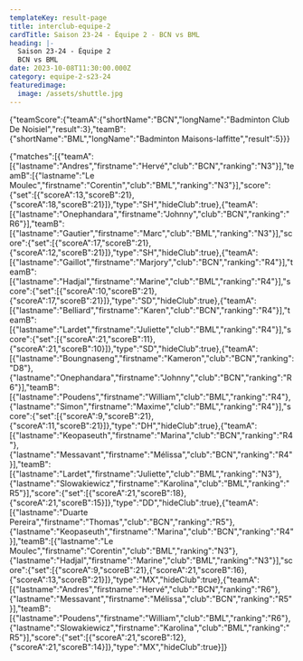 ```yaml
---
templateKey: result-page
title: interclub-equipe-2
cardTitle: Saison 23-24 - Équipe 2 - BCN vs BML 
heading: |-
  Saison 23-24 - Équipe 2
  BCN vs BML
date: 2023-10-08T11:30:00.000Z
category: equipe-2-s23-24
featuredimage:
  image: /assets/shuttle.jpg
---
```


<teamscoreboard>{"teamScore":{"teamA":{"shortName":"BCN","longName":"Badminton Club De Noisiel","result":3},"teamB":{"shortName":"BML","longName":"Badminton Maisons-laffitte","result":5}}}</teamscoreboard>

<scoreboard>{"matches":[{"teamA":[{"lastname":"Andres","firstname":"Hervé","club":"BCN","ranking":"N3"}],"teamB":[{"lastname":"Le Moulec","firstname":"Corentin","club":"BML","ranking":"N3"}],"score":{"set":[{"scoreA":13,"scoreB":21},{"scoreA":18,"scoreB":21}]},"type":"SH","hideClub":true},{"teamA":[{"lastname":"Onephandara","firstname":"Johnny","club":"BCN","ranking":"R6"}],"teamB":[{"lastname":"Gautier","firstname":"Marc","club":"BML","ranking":"N3"}],"score":{"set":[{"scoreA":17,"scoreB":21},{"scoreA":12,"scoreB":21}]},"type":"SH","hideClub":true},{"teamA":[{"lastname":"Gaillot","firstname":"Marjory","club":"BCN","ranking":"R4"}],"teamB":[{"lastname":"Hadjal","firstname":"Marine","club":"BML","ranking":"R4"}],"score":{"set":[{"scoreA":10,"scoreB":21},{"scoreA":17,"scoreB":21}]},"type":"SD","hideClub":true},{"teamA":[{"lastname":"Belliard","firstname":"Karen","club":"BCN","ranking":"R4"}],"teamB":[{"lastname":"Lardet","firstname":"Juliette","club":"BML","ranking":"R4"}],"score":{"set":[{"scoreA":21,"scoreB":11},{"scoreA":21,"scoreB":10}]},"type":"SD","hideClub":true},{"teamA":[{"lastname":"Boungnaseng","firstname":"Kameron","club":"BCN","ranking":"D8"},{"lastname":"Onephandara","firstname":"Johnny","club":"BCN","ranking":"R6"}],"teamB":[{"lastname":"Poudens","firstname":"William","club":"BML","ranking":"R4"},{"lastname":"Simon","firstname":"Maxime","club":"BML","ranking":"R4"}],"score":{"set":[{"scoreA":9,"scoreB":21},{"scoreA":11,"scoreB":21}]},"type":"DH","hideClub":true},{"teamA":[{"lastname":"Keopaseuth","firstname":"Marina","club":"BCN","ranking":"R4"},{"lastname":"Messavant","firstname":"Mélissa","club":"BCN","ranking":"R4"}],"teamB":[{"lastname":"Lardet","firstname":"Juliette","club":"BML","ranking":"N3"},{"lastname":"Slowakiewicz","firstname":"Karolina","club":"BML","ranking":"R5"}],"score":{"set":[{"scoreA":21,"scoreB":18},{"scoreA":21,"scoreB":15}]},"type":"DD","hideClub":true},{"teamA":[{"lastname":"Duarte Pereira","firstname":"Thomas","club":"BCN","ranking":"R5"},{"lastname":"Keopaseuth","firstname":"Marina","club":"BCN","ranking":"R4"}],"teamB":[{"lastname":"Le Moulec","firstname":"Corentin","club":"BML","ranking":"N3"},{"lastname":"Hadjal","firstname":"Marine","club":"BML","ranking":"N3"}],"score":{"set":[{"scoreA":9,"scoreB":21},{"scoreA":21,"scoreB":16},{"scoreA":13,"scoreB":21}]},"type":"MX","hideClub":true},{"teamA":[{"lastname":"Andres","firstname":"Hervé","club":"BCN","ranking":"R6"},{"lastname":"Messavant","firstname":"Mélissa","club":"BCN","ranking":"R5"}],"teamB":[{"lastname":"Poudens","firstname":"William","club":"BML","ranking":"R6"},{"lastname":"Slowakiewicz","firstname":"Karolina","club":"BML","ranking":"R5"}],"score":{"set":[{"scoreA":21,"scoreB":12},{"scoreA":21,"scoreB":14}]},"type":"MX","hideClub":true}]}</scoreboard>